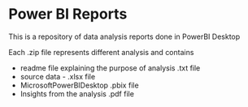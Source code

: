 # Power BI Reports 
This is a repository of data analysis reports done in PowerBI Desktop

Each .zip file represents different analysis and contains 
* readme file explaining the purpose of analysis .txt file
* source data - .xlsx file
* MicrosoftPowerBIDesktop .pbix file
* Insights from the analysis .pdf file
